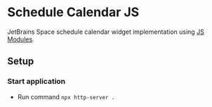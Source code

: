 # Schedule Calendar JS

JetBrains Space schedule calendar widget implementation using
[JS Modules](https://developer.mozilla.org/en-US/docs/Web/JavaScript/Guide/Modules).

## Setup

### Start application

* Run command `npx http-server .`
